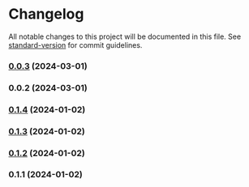 # Changelog

All notable changes to this project will be documented in this file. See [standard-version](https://github.com/conventional-changelog/standard-version) for commit guidelines.

### [0.0.3](https://github.com/rubakas/metrica-typus/compare/v0.0.2...v0.0.3) (2024-03-01)

### 0.0.2 (2024-03-01)

### [0.1.4](https://github.com/andriytyurnikov/rubakas-metrica-typus/compare/v0.1.3...v0.1.4) (2024-01-02)

### [0.1.3](https://github.com/andriytyurnikov/rubakas-metrica-typus/compare/v0.1.2...v0.1.3) (2024-01-02)

### [0.1.2](https://github.com/andriytyurnikov/rubakas-metrica-typus/compare/v0.1.1...v0.1.2) (2024-01-02)

### 0.1.1 (2024-01-02)
